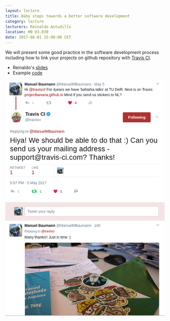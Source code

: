 ```yaml
---
layout: lecture
title: Baby steps towards a better software development
category: lecture
lecturers: Reinaldo Astudillo
location: HB 03.030
date: 2017-06-01 15:00:00 CET
---
```


We will present some good practice in the software development process
including how to link your projects on github repository with [Travis CI].

* Reinaldo's [slides]
* Example [code]

![travis](/images/travis_tw.png)

[Travis CI]: https://travis-ci.org/
[code]: https://github.com/astudillor/primality
[slides]: /../presentations/softwareDev/betterSoftwarePart1.odp
